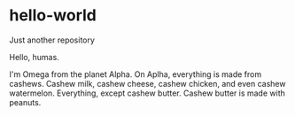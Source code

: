 # hello-world
Just another repository

Hello, humas. 

I'm Omega from the planet Alpha. On Aplha, everything is made from cashews. Cashew milk, cashew cheese, cashew chicken, and even cashew watermelon. Everything, except cashew butter. Cashew butter is made with peanuts.
